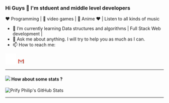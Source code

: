  
### Hi Guys 👋 I'm stduent and middle level developers
  
:heart: Programming | :black_heart: video games | :blue_heart: Anime :heart: | Listen to all kinds of music 

- 🌱 I’m currently learning Data structures and algorithms | Full Stack Web development |
- 💬 Ask me about anything. I will try to help you as much as I can.
- 📫 How to reach me:

[<img src="https://raw.githubusercontent.com/Delta456/Delta456/master/img/github.png" alt="github logo" width="34">](https://github.com/xianhua347) 
[<img src="https://github.com/Amchuz/Amchuz/blob/master/gmail.jpeg" alt="gmail logo" width="24">](3389162133@qq.com)


----

#### <img src="https://media.giphy.com/media/VgCDAzcKvsR6OM0uWg/giphy.gif" width="50"> How about some stats ?
     
![Prify Philip's GitHub Stats](https://github-readme-stats.vercel.app/api?username=xianhua347&hide=["stars"]&show_icons=true?theme=dark)

-------
